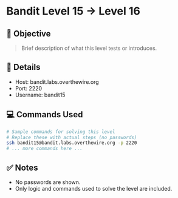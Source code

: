 # Bandit Level 15 → Level 16

## 🧠 Objective
> Brief description of what this level tests or introduces.

## 📁 Details
- Host: bandit.labs.overthewire.org
- Port: 2220
- Username: bandit15

## 💻 Commands Used
```bash
# Sample commands for solving this level
# Replace these with actual steps (no passwords)
ssh bandit15@bandit.labs.overthewire.org -p 2220
# ... more commands here ...
```

## ✅ Notes
- No passwords are shown.
- Only logic and commands used to solve the level are included.
